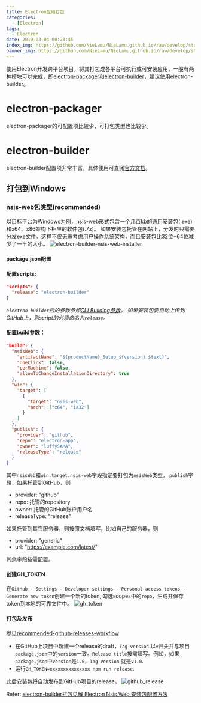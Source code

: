 ```yaml
---
title: Electron应用打包
categories:
  - [Electron]
tags:
  - Electron
date: 2019-03-04 00:23:45
index_img: https://github.com/NieLamu/NieLamu.github.io/raw/develop/statics/img/electron-app.png
banner_img: https://github.com/NieLamu/NieLamu.github.io/raw/develop/statics/img/electron-app.png
---
```


使用Electron开发跨平台项目，将其打包成各平台可执行或可安装应用，一般有两种模块可以完成，即[electron-packager](https://github.com/electron-userland/electron-packager)和[electron-builder](https://github.com/electron-userland/electron-builder)，建议使用electron-builder。

# electron-packager

electron-packager的可配置项比较少，可打包类型也比较少。

# electron-builder

electron-builder配置项非常丰富，具体使用可查阅[官方文档](https://www.electron.build/)。

## 打包到Windows

### nsis-web包类型(recommended)

以目标平台为Windows为例，nsis-web形式包含一个几百kb的通用安装包(.exe)和x64、x86架构下相应的软件包(.7z)。
如果安装包托管在网站上，分发时只需要分发exe文件。这样不仅无需考虑用户操作系统架构，而且安装包比32位+64位减少了一半的大小。
![electron-builder-nsis-web-installer](electron-builder-nsis-web-installer.png)

#### package.json配置

#### 配置scripts:
```json
"scripts": {
  "release": "electron-builder"
}
```
*`electron-builder`后的参数参照[CLI Building参数](https://www.electron.build/cli)。*
*如果安装包要自动上传到GitHub上，则script的必须命名为`release`。*

#### 配置build参数：
```json
"build": {
  "nsisWeb": {
    "artifactName": "${productName}_Setup_${version}.${ext}",
    "oneClick": false,
    "perMachine": false,
    "allowToChangeInstallationDirectory": true
  },
  "win": {
    "target": [
      {
        "target": "nsis-web",
        "arch": ["x64", "ia32"]
      }
    ]
  },
  "publish": {
    "provider": "github",
    "repo": "electron-app",
    "owner": "luffySAMA",
    "releaseType": "release"
  }
}
```
其中`nsisWeb`和`win.target.nsis-web`字段指定要打包为`nsisWeb`类型。
`publish`字段，如果托管到GitHub，则
* provider: "github"
* repo: 托管的repository
* owner: 托管的GitHub账户用户名
* releaseType: "release"

如果托管到其它服务器，则按照文档填写，比如自己的服务器，则
* provider: "generic"
* url: "https://example.com/latest/"


其余字段按需配置。

#### 创建GH_TOKEN

在`GitHub - Settings - Developer settings - Personal access tokens - Generate new token`创建一个新的token, 勾选scopes中的`repo`，生成并保存token到本地的可靠文件中。
![gh_token](gh_token.png)

#### 打包及发布

参见[recommended-github-releases-workflow](https://www.electron.build/configuration/publish#recommended-github-releases-workflow)

*  在GitHub上项目中新建一个release的draft，`Tag version` 以`v`开头并与项目`package.json`中的`version`一致。`Release title`按需填写。例如，如果`package.json`中`version`是`1.0`，`Tag version` 就是`v1.0`.
* 运行`GH_TOKEN=xxxxxxxxxxxxxxx
 npm run release`.

此后安装包将自动发布到GitHub项目的release。
![github_release](github_release.png)


Refer:
[electron-builder打包见解
](https://juejin.im/post/5bc53aade51d453df0447927)
[Electron Nsis Web 安装包配置方法](https://www.luffysama.com/2018/09/08/electron-nsis-web/)